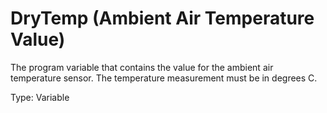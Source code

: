 # DryTemp (Ambient Air Temperature Value)

The program variable that contains the value for the ambient air temperature sensor. The temperature measurement must be in degrees C.

Type: Variable
